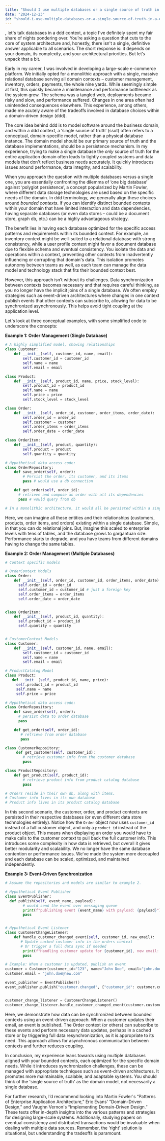 ```yaml
---
title: "Should I use multiple databases or a single source of truth in a Domain-Driven Design?"
date: "2024-12-23"
id: "should-i-use-multiple-databases-or-a-single-source-of-truth-in-a-domain-driven-design"
---
```


, let's talk databases in a ddd context, a topic I’ve definitely spent my fair share of nights pondering over. You’re asking a question that cuts to the core of system architecture and, honestly, there isn't a single, definitive answer applicable to all scenarios. The short response is: it depends on your domain, its complexity, and your architectural priorities. But let’s unpack that a bit.

Early in my career, I was involved in developing a large-scale e-commerce platform. We initially opted for a monolithic approach with a single, massive relational database serving all domain contexts – customer management, inventory, orders, payments, the whole nine yards. While seemingly simple at first, this quickly became a maintenance and performance bottleneck as the system grew. The schema was a tangled web, deployments became risky and slow, and performance suffered. Changes in one area often had unintended consequences elsewhere. This experience, among others, made me acutely aware of the tradeoffs involved in database choices within a domain-driven design (ddd).

The core idea behind ddd is to model software around the business domain, and within a ddd context, a ‘single source of truth’ (ssot) often refers to a conceptual, domain-specific model, rather than a physical database instance. The domain model should be our primary source of truth and the database implementations, should be a persistence mechanism. In my experience, trying to make a single database the *only* source of truth for the entire application domain often leads to tightly coupled systems and data models that don't reflect business needs accurately. It quickly introduces issues around performance, data integrity, and scalability.

When you approach the question with multiple databases versus a single one, you are essentially confronting the dilemma of ‘one big database’ against ‘polyglot persistence’, a concept popularized by Martin Fowler, where different data storage technologies are used based on the specific needs of the domain. In ddd terminology, we generally align these choices around *bounded contexts*. If you can identify distinct bounded contexts within your domain that have limited interaction and data dependencies, having separate databases (or even data stores – could be a document store, graph db, etc.) can be a highly advantageous strategy.

The benefit lies in having each database optimized for the specific access patterns and requirements within its bounded context. For example, an inventory context might be well-suited to a relational database with strong consistency, while a user profile context might favor a document database due to flexible schema and eventual consistency. You isolate the data and operations within a context, preventing other contexts from inadvertently influencing or corrupting that domain's data. This isolation promotes autonomy between teams as well, as each team can manage the data model and technology stack that fits their bounded context best.

However, this approach isn’t without its challenges. Data synchronization between contexts becomes necessary and that requires careful thinking, as you no longer have the implicit joins of a single database. We often employ strategies such as event-driven architectures where changes in one context publish events that other contexts can subscribe to, allowing for data to be synchronized asynchronously. This helps avoid tight coupling at the application level.

Let's look at three conceptual examples, with some simplified code to underscore the concepts:

**Example 1: Order Management (Single Database)**

```python
# A highly simplified model, showing relationships
class Customer:
    def __init__(self, customer_id, name, email):
        self.customer_id = customer_id
        self.name = name
        self.email = email

class Product:
    def __init__(self, product_id, name, price, stock_level):
        self.product_id = product_id
        self.name = name
        self.price = price
        self.stock_level = stock_level

class Order:
    def __init__(self, order_id, customer, order_items, order_date):
        self.order_id = order_id
        self.customer = customer
        self.order_items = order_items
        self.order_date = order_date

class OrderItem:
    def __init__(self, product, quantity):
        self.product = product
        self.quantity = quantity

# Hypothetical data access code:
class OrderRepository:
    def save_order(self, order):
        # Persist the order, its customer, and its items
        pass # would use a db connection

    def get_order(self, order_id):
      # retrieve and compose an order with all its dependencies
      pass # would query from db

# In a monolithic architecture, it would all be persisted within a single database.

```

Here, we can imagine all these entities and their relationships (customers, products, order items, and orders) existing within a single database. Simple, in that you can do relational joins. But, imagine this scaled to enterprise levels with tens of tables, and the database grows to gargantuan size. Performance starts to degrade, and you have teams from different domains having to change the same tables.

**Example 2: Order Management (Multiple Databases)**

```python
# Context specific models

# OrderContext Models
class Order:
    def __init__(self, order_id, customer_id, order_items, order_date):
      self.order_id = order_id
      self.customer_id = customer_id # just a foreign key
      self.order_items = order_items
      self.order_date = order_date


class OrderItem:
    def __init__(self, product_id, quantity):
      self.product_id = product_id
      self.quantity = quantity


# CustomerContext Models
class Customer:
    def __init__(self, customer_id, name, email):
        self.customer_id = customer_id
        self.name = name
        self.email = email

# ProductCatalog Model
class Product:
   def __init__(self, product_id, name, price):
     self.product_id = product_id
     self.name = name
     self.price = price

# Hypothetical data access code:
class OrderRepository:
    def save_order(self, order):
      # persist data to order database
      pass

    def get_order(self, order_id):
       # retrieve from order database
       pass

class CustomerRepository:
     def get_customer(self, customer_id):
        # retrieve customer info from the customer database
        pass

class ProductRepository:
    def get_product(self, product_id):
        # retrieve product info from product catalog database
        pass

# Orders reside in their own db, along with items.
# Customer info lives in its own database
# Product info lives in its product catalog database

```

In this second scenario, the customer, order, and product contexts are persisted in their respective databases (or even different data store technologies entirely). Notice how the `Order` object now uses `customer_id` instead of a full customer object, and only a `product_id` instead of the product object. This means when displaying an order you would have to make calls to the customer context to pull back the full customer info. This introduces some complexity in how data is retrieved, but overall it gives better modularity and scalability. We no longer have the same database contention or performance issues. We've made the system more decoupled and each database can be scaled, optimized, and maintained independently.

**Example 3: Event-Driven Synchronization**

```python
# Assume the repositories and models are similar to example 2.

# Hypothetical Event Publisher
class EventPublisher:
  def publish(self, event_name, payload):
        # would send the event over messaging queue
        print(f"publishing event {event_name} with payload: {payload}")
        pass


# Hypothetical Event Listener
class CustomerChangeListener:
    def handle_customer_changed_event(self, customer_id, new_email):
       # Update cached customer info in the orders context
       # Or trigger a full data sync if needed
        print(f"Handling customer update for {customer_id}, new email: {new_email}")
        pass

# Example: When a customer is updated, publish an event
customer = Customer(customer_id="123", name="John Doe", email="john.doe@old.com")
customer.email = "john.doe@new.com"

event_publisher = EventPublisher()
event_publisher.publish("customer.changed", {"customer_id": customer.customer_id, "new_email": customer.email})


customer_change_listener = CustomerChangeListener()
customer_change_listener.handle_customer_changed_event(customer.customer_id, customer.email)
```

Here, we demonstrate how data can be synchronized between bounded contexts using an event-driven approach. When a customer updates their email, an event is published. The Order context (or others) can subscribe to these events and perform necessary data updates, perhaps in a cached store or by triggering full data resynchronization, as it is appropriate to its need. This approach allows for asynchronous communication between contexts and further reduces coupling.

In conclusion, my experience leans towards using multiple databases aligned with your bounded contexts, each optimized for the specific domain needs. While it introduces synchronization challenges, these can be managed with appropriate techniques such as event-driven architectures. It promotes more maintainable, scalable, and adaptable systems. You should think of the 'single source of truth' as the domain model, not necessarily a single database.

For further research, I’d recommend looking into Martin Fowler's “Patterns of Enterprise Application Architecture,” Eric Evans' "Domain-Driven Design," and Vaughn Vernon's “Implementing Domain-Driven Design.” These texts offer in-depth insights into the various patterns and strategies for designing large-scale systems. Additionally, studying papers on eventual consistency and distributed transactions would be invaluable when dealing with multiple data sources. Remember, the ‘right’ solution is situational, but understanding the tradeoffs is paramount.

